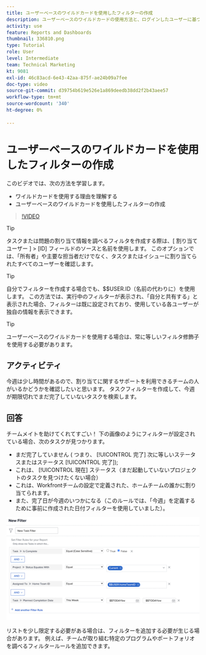 ```yaml
---
title: ユーザーベースのワイルドカードを使用したフィルターの作成
description: ユーザーベースのワイルドカードの使用方法と、ログインしたユーザーに基づくフィルターの作成方法について説明します。
activity: use
feature: Reports and Dashboards
thumbnail: 336810.png
type: Tutorial
role: User
level: Intermediate
team: Technical Marketing
kt: 9081
exl-id: 46c83acd-6e43-42aa-875f-ae24b09a7fee
doc-type: video
source-git-commit: d39754b619e526e1a869deedb38dd2f2b43aee57
workflow-type: tm+mt
source-wordcount: '340'
ht-degree: 0%

---
```


# ユーザーベースのワイルドカードを使用したフィルターの作成

このビデオでは、次の方法を学習します。

* ワイルドカードを使用する理由を理解する
* ユーザーベースのワイルドカードを使用したフィルターの作成

>[!VIDEO](https://video.tv.adobe.com/v/336810/?quality=12)

>[!TIP]
>
>タスクまたは問題の割り当て情報を調べるフィルタを作成する際は、[ 割り当てユーザー ] > [ID] フィールドのソースと名前を使用します。  このオプションでは、「所有者」や主要な担当者だけでなく、タスクまたはイシューに割り当てられたすべてのユーザーを確認します。

>[!TIP]
>
>自分でフィルターを作成する場合でも、$$USER.ID（名前の代わりに）を使用します。 この方法では、実行中のフィルターが表示され、「自分と共有する」と表示された場合、フィルターは既に設定されており、使用している各ユーザーが独自の情報を表示できます。

>[!TIP]
>
>ユーザーベースのワイルドカードを使用する場合は、常に等しいフィルタ修飾子を使用する必要があります。

## アクティビティ

今週は少し時間があるので、割り当てに関するサポートを利用できるチームの人がいるかどうかを確認したいと思います。 タスクフィルターを作成して、今週が期限切れでまだ完了していないタスクを検索します。

## 回答

チームメイトを助けてくれてすごい！ 下の画像のようにフィルターが設定されている場合、次のタスクが見つかります。

* まだ完了していません ( つまり、 [!UICONTROL 完了] 次に等しいステータスまたはステータス [!UICONTROL 完了]);
* これは、 [!UICONTROL 現在] ステータス（まだ起動していないプロジェクトのタスクを見つけたくない場合）
* これは、Workfrontチームの設定で定義された、ホームチームの誰かに割り当てられます。
* また、完了日が今週のいつかになる（このルールでは、「今週」を定義するために事前に作成された日付フィルターを使用していました）。

![ユーザーベースのワイルドカードを使用してタスクフィルターを作成する画面の画像](assets/user-wildcard-exercise-answer.png)

リストを少し限定する必要がある場合は、フィルターを追加する必要が生じる場合があります。 例えば、チームが取り組む特定のプログラムやポートフォリオを調べるフィルタールールを追加できます。
